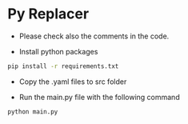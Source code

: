 # Py Replacer

* Please check also the comments in the code.

* Install python packages

```bash
pip install -r requirements.txt
```

* Copy the .yaml files to src folder

* Run the main.py file with the following command

```bash
python main.py
```
